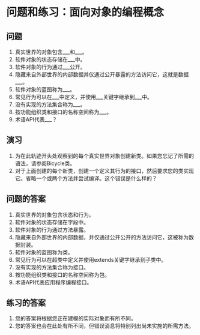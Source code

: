 #   问题和练习：面向对象的编程概念

##  问题

1.  真实世界的对象包含___和___。
2.  软件对象的状态存储在___中。
3.  软件对象的行为通过___公开。
4.  隐藏来自外部世界的内部数据并仅通过公开暴露的方法访问它，这就是数据___。
5.  软件对象的蓝图称为___。
6.  常见行为可以在___中定义，并使用___关键字继承到___中。
7.  没有实现的方法集合称为___。
8.  按功能组织类和接口的名称空间称为___。
9.  术语API代表___？

##  演习

1.  为在此轨迹开头处观察到的每个真实世界对象创建新类。如果您忘记了所需的语法，请参阅Bicycle类。
2.  对于上面创建的每个新类，创建一个定义其行为的接口，然后要求您的类实现它。省略一个或两个方法并尝试编译。这个错误是什么样的？

##  问题的答案

1.  真实世界的对象包含状态和行为。
2.  软件对象的状态存储在字段中。
3.  软件对象的行为通过方法暴露。
4.  隐藏来自外部世界的内部数据，并仅通过公开公开的方法访问它，这被称为数据封装。
5.  软件对象的蓝图称为类。
6.  常见行为可以在超类中定义并使用extends关键字继承到子类中。
7.  没有实现的方法集合称为接口。
8.  按功能组织类和接口的名称空间称为包。
9.  术语API代表应用程序编程接口。

##  练习的答案

1.  您的答案将根据您正在建模的实际对象而有所不同。
2.  您的答案也会在此处有所不同，但错误消息将特别列出尚未实施的所需方法。